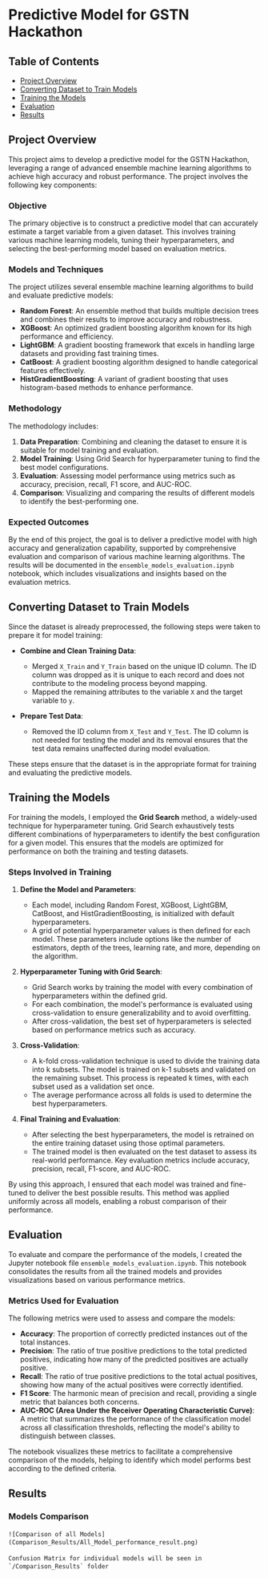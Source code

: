 # Predictive Model for GSTN Hackathon

## Table of Contents
- [Project Overview](#project-overview)
- [Converting Dataset to Train Models](#converting-dataset-to-train-models)
- [Training the Models](#training-the-models)
- [Evaluation](#evaluation)
- [Results](#results)

## Project Overview

This project aims to develop a predictive model for the GSTN Hackathon, leveraging a range of advanced ensemble machine learning algorithms to achieve high accuracy and robust performance. The project involves the following key components:

### Objective

The primary objective is to construct a predictive model that can accurately estimate a target variable from a given dataset. This involves training various machine learning models, tuning their hyperparameters, and selecting the best-performing model based on evaluation metrics.

### Models and Techniques

The project utilizes several ensemble machine learning algorithms to build and evaluate predictive models:
- **Random Forest**: An ensemble method that builds multiple decision trees and combines their results to improve accuracy and robustness.
- **XGBoost**: An optimized gradient boosting algorithm known for its high performance and efficiency.
- **LightGBM**: A gradient boosting framework that excels in handling large datasets and providing fast training times.
- **CatBoost**: A gradient boosting algorithm designed to handle categorical features effectively.
- **HistGradientBoosting**: A variant of gradient boosting that uses histogram-based methods to enhance performance.

### Methodology

The methodology includes:
1. **Data Preparation**: Combining and cleaning the dataset to ensure it is suitable for model training and evaluation.
2. **Model Training**: Using Grid Search for hyperparameter tuning to find the best model configurations.
3. **Evaluation**: Assessing model performance using metrics such as accuracy, precision, recall, F1 score, and AUC-ROC.
4. **Comparison**: Visualizing and comparing the results of different models to identify the best-performing one.

### Expected Outcomes

By the end of this project, the goal is to deliver a predictive model with high accuracy and generalization capability, supported by comprehensive evaluation and comparison of various machine learning algorithms. The results will be documented in the `ensemble_models_evaluation.ipynb` notebook, which includes visualizations and insights based on the evaluation metrics.

## Converting Dataset to Train Models

Since the dataset is already preprocessed, the following steps were taken to prepare it for model training:

- **Combine and Clean Training Data**: 
  - Merged `X_Train` and `Y_Train` based on the unique ID column. The ID column was dropped as it is unique to each record and does not contribute to the modeling process beyond mapping.
  - Mapped the remaining attributes to the variable `X` and the target variable to `y`.

- **Prepare Test Data**:
  - Removed the ID column from `X_Test` and `Y_Test`. The ID column is not needed for testing the model and its removal ensures that the test data remains unaffected during model evaluation.

These steps ensure that the dataset is in the appropriate format for training and evaluating the predictive models.


## Training the Models

For training the models, I employed the **Grid Search** method, a widely-used technique for hyperparameter tuning. Grid Search exhaustively tests different combinations of hyperparameters to identify the best configuration for a given model. This ensures that the models are optimized for performance on both the training and testing datasets.

### Steps Involved in Training

1. **Define the Model and Parameters**: 
   - Each model, including Random Forest, XGBoost, LightGBM, CatBoost, and HistGradientBoosting, is initialized with default hyperparameters.
   - A grid of potential hyperparameter values is then defined for each model. These parameters include options like the number of estimators, depth of the trees, learning rate, and more, depending on the algorithm.

2. **Hyperparameter Tuning with Grid Search**:
   - Grid Search works by training the model with every combination of hyperparameters within the defined grid.
   - For each combination, the model's performance is evaluated using cross-validation to ensure generalizability and to avoid overfitting.
   - After cross-validation, the best set of hyperparameters is selected based on performance metrics such as accuracy.

3. **Cross-Validation**:
   - A k-fold cross-validation technique is used to divide the training data into k subsets. The model is trained on k-1 subsets and validated on the remaining subset. This process is repeated k times, with each subset used as a validation set once.
   - The average performance across all folds is used to determine the best hyperparameters.

4. **Final Training and Evaluation**:
   - After selecting the best hyperparameters, the model is retrained on the entire training dataset using those optimal parameters.
   - The trained model is then evaluated on the test dataset to assess its real-world performance. Key evaluation metrics include accuracy, precision, recall, F1-score, and AUC-ROC.

By using this approach, I ensured that each model was trained and fine-tuned to deliver the best possible results. This method was applied uniformly across all models, enabling a robust comparison of their performance.

## Evaluation

To evaluate and compare the performance of the models, I created the Jupyter notebook file `ensemble_models_evaluation.ipynb`. This notebook consolidates the results from all the trained models and provides visualizations based on various performance metrics.

### Metrics Used for Evaluation

The following metrics were used to assess and compare the models:

- **Accuracy**: The proportion of correctly predicted instances out of the total instances.
- **Precision**: The ratio of true positive predictions to the total predicted positives, indicating how many of the predicted positives are actually positive.
- **Recall**: The ratio of true positive predictions to the total actual positives, showing how many of the actual positives were correctly identified.
- **F1 Score**: The harmonic mean of precision and recall, providing a single metric that balances both concerns.
- **AUC-ROC (Area Under the Receiver Operating Characteristic Curve)**: A metric that summarizes the performance of the classification model across all classification thresholds, reflecting the model's ability to distinguish between classes.

The notebook visualizes these metrics to facilitate a comprehensive comparison of the models, helping to identify which model performs best according to the defined criteria.

## Results

### Models Comparison
    
    ![Comparison of all Models](Comparison_Results/All_Model_performance_result.png)

    Confusion Matrix for individual models will be seen in `/Comparison_Results` folder